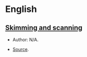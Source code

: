 # English

## [Skimming and scanning](./skimming_and_scanning.md)

- Author: N/A.

- [Source](https://www.bbc.co.uk/bitesize/topics/zs44jxs/articles/zdd9vwx#z3pms82).